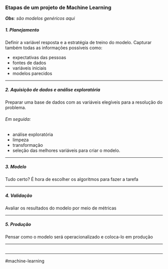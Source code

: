 
### Etapas de um projeto de Machine Learning
***Obs**: são modelos genéricos aqui*
##### 1. Planejamento

Definir a variável resposta e a estratégia de treino do modelo.
Capturar também todas as informações possíveis como: 

- expectativas das pessoas
- fontes de dados
- variáveis iniciais
- modelos parecidos
--- 
##### 2. Aquisição de dados e análise exploratória

Preparar uma base de dados com as variáveis elegíveis para a resolução do problema.
###### Em seguida:

- análise exploratória 
- limpeza
- transformação
- seleção das melhores variáveis para criar o modelo.
--- 
##### 3. Modelo

Tudo certo? É hora de escolher os algoritmos para fazer a tarefa

--- 
##### 4. Validação

Avaliar os resultados do modelo por meio de métricas

--- 
##### 5. Produção

Pensar como o modelo será operacionalizado e coloca-lo em produção

---
## 



--- 
#machine-learning 